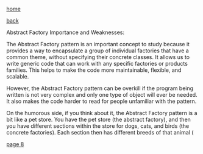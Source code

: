 [home](./page01.md)

[back](./page06.md)

Abstract Factory Importance and Weaknesses:

The Abstract Factory pattern is an important concept to study because it provides a way to encapsulate a group of individual factories that have a common theme, without specifying their concrete classes. It allows us to write generic code that can work with any specific factories or products families. This helps to make the code more maintainable, flexible, and scalable.

However, the Abstract Factory pattern can be overkill if the program being written is not very complex and only one type of object will ever be needed. It also makes the code harder to read for people unfamiliar with the pattern.

On the humorous side, if you think about it, the Abstract Factory pattern is a bit like a pet store. You have the pet store (the abstract factory), and then you have different sections within the store for dogs, cats, and birds (the concrete factories). Each section then has different breeds of that animal (

[page 8](./page08.md)
